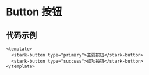 # Button 按钮

<DemoButton />

## 代码示例

```vue
<template>
  <stark-button type="primary">主要按钮</stark-button>
  <stark-button type="success">成功按钮</stark-button>
</template>
``` 